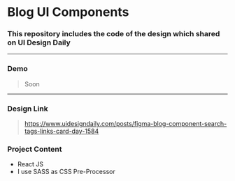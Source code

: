 # Blog UI Components

### This repository includes the code of the design which shared on UI Design Daily

---

### Demo

> Soon

---

### Design Link

> https://www.uidesigndaily.com/posts/figma-blog-component-search-tags-links-card-day-1584

### Project Content

- React JS
- I use SASS as CSS Pre-Processor
